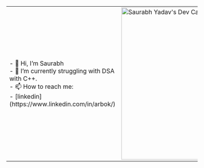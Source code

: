 
<table>
  <tr>
    <td>
      - 👋 Hi, I’m Saurabh<br>
      - 🌱 I’m currently struggling with DSA with C++.<br>
      - 📫 How to reach me:<br>
      - [linkedin](https://www.linkedin.com/in/arbok/)<br>
    </td>
    <td>
      <a href="https://app.daily.dev/Arbok"><img src="https://api.daily.dev/devcards/ce45b032a658445188cee01ca61b944f.png?r=i1b" width="400" alt="Saurabh Yadav's Dev Card"/></a>
    </td>
  </tr>
</table>
      
    
<!---
arbok7/arbok7 is a ✨ special ✨ repository because its `README.md` (this file) appears on your GitHub profile.
You can click the Preview link to take a look at your changes.
--->
